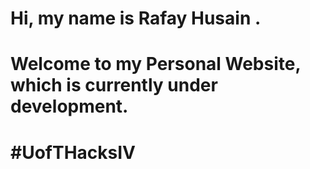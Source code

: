 # Hi, my name is <b>Rafay Husain<b> .
# Welcome to my Personal Website, which is currently under development.
# #UofTHacksIV
